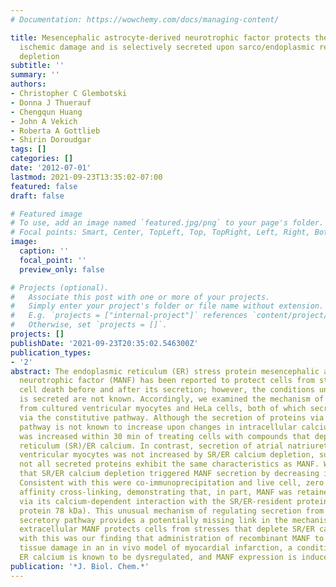 ```yaml
---
# Documentation: https://wowchemy.com/docs/managing-content/

title: Mesencephalic astrocyte-derived neurotrophic factor protects the heart from
  ischemic damage and is selectively secreted upon sarco/endoplasmic reticulum calcium
  depletion
subtitle: ''
summary: ''
authors:
- Christopher C Glembotski
- Donna J Thuerauf
- Chengqun Huang
- John A Vekich
- Roberta A Gottlieb
- Shirin Doroudgar
tags: []
categories: []
date: '2012-07-01'
lastmod: 2021-09-23T13:35:02-07:00
featured: false
draft: false

# Featured image
# To use, add an image named `featured.jpg/png` to your page's folder.
# Focal points: Smart, Center, TopLeft, Top, TopRight, Left, Right, BottomLeft, Bottom, BottomRight.
image:
  caption: ''
  focal_point: ''
  preview_only: false

# Projects (optional).
#   Associate this post with one or more of your projects.
#   Simply enter your project's folder or file name without extension.
#   E.g. `projects = ["internal-project"]` references `content/project/deep-learning/index.md`.
#   Otherwise, set `projects = []`.
projects: []
publishDate: '2021-09-23T20:35:02.546300Z'
publication_types:
- '2'
abstract: The endoplasmic reticulum (ER) stress protein mesencephalic astrocyte-derived
  neurotrophic factor (MANF) has been reported to protect cells from stress-induced
  cell death before and after its secretion; however, the conditions under which it
  is secreted are not known. Accordingly, we examined the mechanism of MANF release
  from cultured ventricular myocytes and HeLa cells, both of which secrete proteins
  via the constitutive pathway. Although the secretion of proteins via the constitutive
  pathway is not known to increase upon changes in intracellular calcium, MANF secretion
  was increased within 30 min of treating cells with compounds that deplete sarcoplasmic
  reticulum (SR)/ER calcium. In contrast, secretion of atrial natriuretic factor from
  ventricular myocytes was not increased by SR/ER calcium depletion, suggesting that
  not all secreted proteins exhibit the same characteristics as MANF. We postulated
  that SR/ER calcium depletion triggered MANF secretion by decreasing its retention.
  Consistent with this were co-immunoprecipitation and live cell, zero distance, photo
  affinity cross-linking, demonstrating that, in part, MANF was retained in the SR/ER
  via its calcium-dependent interaction with the SR/ER-resident protein, GRP78 (glucose-regulated
  protein 78 kDa). This unusual mechanism of regulating secretion from the constitutive
  secretory pathway provides a potentially missing link in the mechanism by which
  extracellular MANF protects cells from stresses that deplete SR/ER calcium. Consistent
  with this was our finding that administration of recombinant MANF to mice decreased
  tissue damage in an in vivo model of myocardial infarction, a condition during which
  ER calcium is known to be dysregulated, and MANF expression is induced.
publication: '*J. Biol. Chem.*'
---
```

